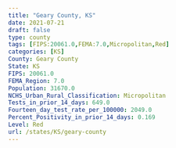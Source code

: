```yaml
---
title: "Geary County, KS"
date: 2021-07-21
draft: false
type: county
tags: [FIPS:20061.0,FEMA:7.0,Micropolitan,Red]
categories: [KS]
County: Geary County
State: KS
FIPS: 20061.0
FEMA_Region: 7.0
Population: 31670.0
NCHS_Urban_Rural_Classification: Micropolitan
Tests_in_prior_14_days: 649.0
Fourteen_day_test_rate_per_100000: 2049.0
Percent_Positivity_in_prior_14_days: 0.169
Level: Red
url: /states/KS/geary-county
---
```



